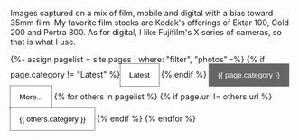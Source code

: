 
Images captured on a mix of film, mobile and digital with a bias toward 35mm film. My favorite film stocks are Kodak's offerings of Ektar 100, Gold 200 and Portra 800. As for digital, I like Fujifilm's X series of cameras, so that is what I use.

<style>
/* Style the buttons */
.btn {
  outline: 1px;
  border: 0px;
  outline-style: dotted;
  outline-color: #010101;
  padding: 12px 16px;
  background-color: white;
  cursor: pointer;
}

.btn:hover {
  background-color: #ddd;
}

.btn.active {
  background-color: #666;
  color: white;
}

.post-title {
  font-family: 'Space Grotesk', sans-serif;
}
/*
div.sticky {
  position: -webkit-sticky;
  position: sticky;
  top: 0;
}
*/
</style>

<div id="myBtnContainer">
  {%- assign pagelist = site.pages | where: "filter", "photos" -%}
  {% if page.category != "Latest" %}<button class="btn" onclick="window.location.href= '/photos/' "> Latest</button> {% endif %}
  <button class="btn active" onclick="window.location.href= '{{ page.url }} '"> {{ page.category }} </button>
  <button class="btn" onclick="showMore()">More...</button>
  <span id="more">
  {% for others in pagelist %}
  {% if page.url != others.url %}
  <button class="btn" onclick="window.location.href= '{{ others.url }}' "> {{ others.category }} </button>
  {% endif %}
  {% endfor %}

  </span>
</div>

<script>

window.location.replace(page.url); 

</script>
